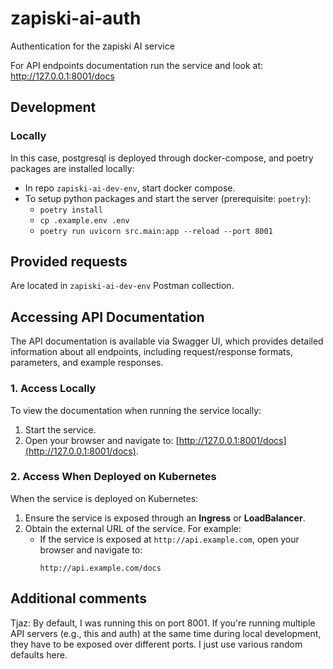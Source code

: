 # zapiski-ai-auth

Authentication for the zapiski AI service

For API endpoints documentation run the service and look at: http://127.0.0.1:8001/docs

## Development

### Locally

In this case, postgresql is deployed through docker-compose, and poetry packages are installed locally:

- In repo `zapiski-ai-dev-env`, start docker compose.
- To setup python packages and start the server (prerequisite: `poetry`):
  - `poetry install`
  - `cp .example.env .env`
  - `poetry run uvicorn src.main:app --reload --port 8001`

## Provided requests

Are located in `zapiski-ai-dev-env` Postman collection.

## Accessing API Documentation

The API documentation is available via Swagger UI, which provides detailed information about all endpoints, including request/response formats, parameters, and example responses.

### 1. Access Locally
To view the documentation when running the service locally:
1. Start the service.
2. Open your browser and navigate to: [http://127.0.0.1:8001/docs](http://127.0.0.1:8001/docs).

### 2. Access When Deployed on Kubernetes
When the service is deployed on Kubernetes:
1. Ensure the service is exposed through an **Ingress** or **LoadBalancer**.
2. Obtain the external URL of the service. For example:
   - If the service is exposed at `http://api.example.com`, open your browser and navigate to:
     ```
     http://api.example.com/docs
     ```
     
## Additional comments

Tjaz: By default, I was running this on port 8001. If you're running multiple API servers (e.g., this and auth) at the same time
during local development, they have to be exposed over different ports. I just use various random defaults here.
